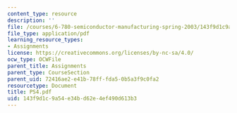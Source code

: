 ```yaml
---
content_type: resource
description: ''
file: /courses/6-780-semiconductor-manufacturing-spring-2003/143f9d1c9a54e34bd62e4ef490d613b3_PS4.pdf
file_type: application/pdf
learning_resource_types:
- Assignments
license: https://creativecommons.org/licenses/by-nc-sa/4.0/
ocw_type: OCWFile
parent_title: Assignments
parent_type: CourseSection
parent_uid: 72416ae2-e41b-78ff-fda5-0b5a3f9c0fa2
resourcetype: Document
title: PS4.pdf
uid: 143f9d1c-9a54-e34b-d62e-4ef490d613b3
---
```


